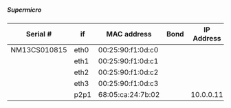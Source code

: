 
##### Supermicro 

| Serial #     | if   | MAC address       | Bond  | IP Address  |
|--------------|------|-------------------|-------|-------------|
| NM13CS010815 | eth0 | 00:25:90:f1:0d:c0 |
|              | eth1 | 00:25:90:f1:0d:c1 |
|              | eth2 | 00:25:90:f1:0d:c2 |
|              | eth3 | 00:25:90:f1:0d:c3 |
|              | p2p1 | 68:05:ca:24:7b:02 |       | 10.0.0.11   |


